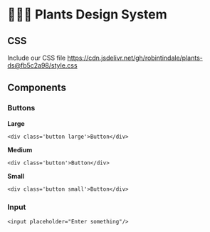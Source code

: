 # 🌵🌱🌿 Plants Design System

## CSS

Include our CSS file https://cdn.jsdelivr.net/gh/robintindale/plants-ds@fb5c2a98/style.css

## Components

### Buttons
**Large**
```
<div class='button large'>Button</div>
```
**Medium**
```
<div class='button'>Button</div>
```
**Small**
```
<div class='button small'>Button</div>
```

### Input
```
<input placeholder="Enter something"/>
```
